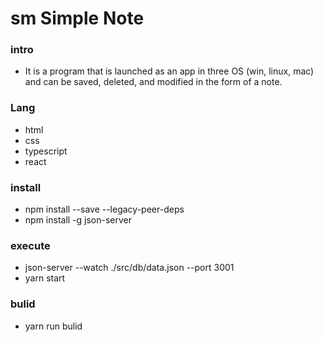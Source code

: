# sm Simple Note

### intro
- It is a program that is launched as an app in three OS (win, linux, mac) and can be saved, deleted, and modified in the form of a note.

### Lang
- html
- css
- typescript
- react

### install
- npm install --save --legacy-peer-deps
- npm install -g json-server

### execute
- json-server --watch ./src/db/data.json --port 3001
- yarn start

### bulid
- yarn run bulid
